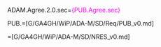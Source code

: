 ADAM.Agree.2.0.sec=<font color=magenta>{PUB.Agree.sec}</font>

PUB.=[G/GA4GH/WiP/ADA-M/SD/Req/PUB_v0.md]

=[G/GA4GH/WiP/ADA-M/SD/NRES_v0.md]
